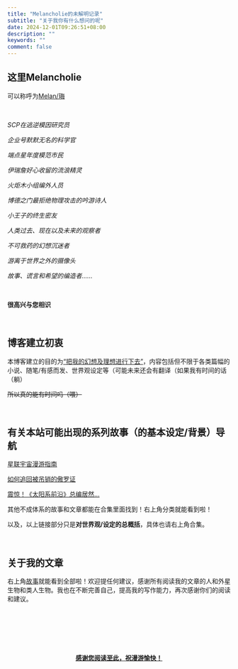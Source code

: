 ```yaml
---
title: "Melancholie的未解明记录"
subtitle: "关于我你有什么想问的呢"
date: 2024-12-01T09:26:51+08:00
description: ""
keywords: ""
comment: false
---
```


## 这里Melancholie

可以称呼为<u>Melan/珻</u>

<br/>

*SCP在逃逆模因研究员*

*企业号默默无名的科学官*

*端点星年度模范市民*

*伊瑞詹好心收留的流浪精灵*

*火炬木小组编外人员*

*博德之门最拒绝物理攻击的吟游诗人*

*小王子的终生密友*

*人类过去、现在以及未来的观察者*

*不可救药的幻想沉迷者*

*游离于世界之外的摄像头*

*故事、谎言和希望的编造者……*

<br/>

**很高兴与您相识**

<br/>

## 博客建立初衷

本博客建立的目的为<u>“把我的幻想及理想进行下去”</u>，内容包括但不限于各类篇幅的小说、随笔/有感而发、世界观设定等（可能未来还会有翻译（如果我有时间的话（躺）

~~所以真的能有时间吗（喂）~~

<br/>

## 有关本站可能出现的系列故事（的基本设定/背景）导航

[星联宇宙漫游指南](/posts/guideforwanderers)

[如何追回被吊销的傲罗证](/posts/ithanisauro)

[震惊！《太阳系前沿》总编居然…](/posts/solarsystemfrontier)

其他不成体系的故事和文章都能在合集里面找到！右上角分类就能看到啦！

以及，以上链接部分只是**对世界观/设定的总概括**，具体也请右上角合集。

<br/>

## 关于我的文章

右上角[故事](/stories/)就能看到全部啦！欢迎提任何建议，感谢所有阅读我的文章的人和外星生物和类人生物。我也在不断完善自己，提高我的写作能力，再次感谢你们的阅读和建议。

<br/>

<br/>

<br/>

<br/>

<br/>

<div style="text-align: center">

<u>**感谢您阅读至此，祝漫游愉快！**</u>

<br/>